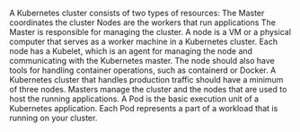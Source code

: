 A Kubernetes cluster consists of two types of resources:
The Master coordinates the cluster
Nodes are the workers that run applications
The Master is responsible for managing the cluster. 
A node is a VM or a physical computer that serves as a worker machine in a Kubernetes cluster. Each node has a Kubelet, which is an agent for managing the node and communicating with the Kubernetes master. The node should also have tools for handling container operations, such as containerd or Docker. A Kubernetes cluster that handles production traffic should have a minimum of three nodes.
Masters manage the cluster and the nodes that are used to host the running applications.
A Pod is the basic execution unit of a Kubernetes application. Each Pod represents a part of a workload that is running on your cluster. 